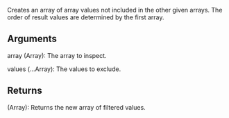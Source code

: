 Creates an array of array values not included in the other given arrays. The order of result values are determined by the first array.

## Arguments
array (Array): The array to inspect.

values (...Array): The values to exclude.


## Returns
(Array): Returns the new array of filtered values.
